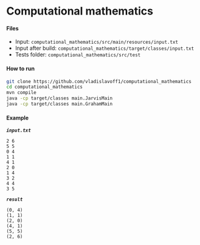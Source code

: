 # Computational mathematics
#### Files
* Input: `computational_mathematics/src/main/resources/input.txt`
* Input after build: `computational_mathematics/target/classes/input.txt`
* Tests folder: `computational_mathematics/src/test`

#### How to run
```bash
git clone https://github.com/vladislavoff1/computational_mathematics
cd computational_mathematics
mvn compile
java -cp target/classes main.JarvisMain
java -cp target/classes main.GrahamMain
```


#### Example

***`input.txt`***
```
2 6
5 5
0 4
1 1
4 1
2 0
1 4
3 2
4 4
3 5
```

***`result`***
```
(0, 4)
(1, 1)
(2, 0)
(4, 1)
(5, 5)
(2, 6)
```


